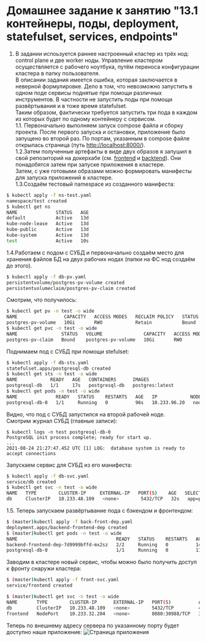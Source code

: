 # Домашнее задание к занятию "13.1 контейнеры, поды, deployment, statefulset, services, endpoints"
1. В задании испоьзуется раннее настроенный кластер из трёх нод: control plane и две worker ноды. Управление кластером осуществляется с рабочего ноутбука, путём переноса конфигурации кластера в папку пользователя.  
В описании задания имеется ошибка, которая заключается в неверной формулировке. Дело в том, что невозможно запустить в одном поде сервисы поднятые при помощи различных инструментов. В частности не запустить поды при помощи развёртывания и в тоже время statefulset.  
Таким образом, фактически требуется запустить три пода в каждом из которых будет по одному контейнеру с сервисом.  
1.1. Первоначально выполняем запуск compose файла и сборку проекта. После первого запуска и остановки, приложение было запущено во второй раз. По портам, указанным в compose файле открылась страница (путь [http://localhost:8000/](http://localhost:8000/)).  
1.2.Затем полученные артефакты в виде двух образов я запушил в свой репозиторий на докерхабе (см. [frontend](https://hub.docker.com/repository/docker/protosuv/frontend) и [backtend](https://hub.docker.com/repository/docker/protosuv/backend)). Они понадобятся затем при запуске приложения в кластере.   
Затем, с уже готовыми образами можно формировать манифесты для запуска приложений в кластере.  
1.3.Создаём тестовый namespace из созданного манифеста:
```bash
$ kubectl apply -f ns-test.yaml 
namespace/test created
$ kubectl get ns
NAME              STATUS   AGE
default           Active   13d
kube-node-lease   Active   13d
kube-public       Active   13d
kube-system       Active   13d
test              Active   10s
```
1.4.Работаем с подом с СУБД и первоначально создаём место для хранения файлов БД на двух рабочих нодах (папки на ФС нод создаём до этого). 
```bash
$ kubectl apply -f db-pv.yaml
persistentvolume/postgres-pv-volume created
persistentvolumeclaim/postgres-pv-claim created
```
Смотрим, что получилось:  
```bash
$ kubectl get pv -n test -o wide
NAME                 CAPACITY   ACCESS MODES   RECLAIM POLICY   STATUS   CLAIM                       STORAGECLASS   REASON   AGE   VOLUMEMODE
postgres-pv-volume   10Gi       RWO            Retain           Bound    default/postgres-pv-claim   manual                  56s   Filesystem
$ kubectl get pvc -n test -o wide
NAME                STATUS   VOLUME               CAPACITY   ACCESS MODES   STORAGECLASS   AGE   VOLUMEMODE
postgres-pv-claim   Bound    postgres-pv-volume   10Gi       RWO            manual         80s   Filesystem
```
Поднимаем под с СУБД при помощи stefulset:
```bash
$ kubectl apply -f db-sts.yaml
statefulset.apps/postgresql-db created
$ kubectl get sts -n test -o wide
NAME            READY   AGE   CONTAINERS      IMAGES
postgresql-db   1/1     17s   postgresql-db   postgres:latest
$ kubectl get pods -n test -o wide
NAME              READY   STATUS    RESTARTS   AGE   IP            NODE    NOMINATED NODE   READINESS GATES
postgresql-db-0   1/1     Running   0          96s   10.233.96.20   node2   <none>           <none>
```
Видно, что под с СУБД запустился на второй рабочей ноде.  
Смотрим журнал СУБД (главные записи):
```
$ kubectl logs -n test postgresql-db-0
PostgreSQL init process complete; ready for start up.
...
2021-08-24 21:27:47.452 UTC [1] LOG:  database system is ready to accept connections
```
Запускаем сервис для СУБД из его манифеста:
```bash
$ kubectl apply -f db-svc.yaml
service/db created
$ kubectl get svc -n test -o wide
NAME   TYPE        CLUSTER-IP     EXTERNAL-IP   PORT(S)    AGE   SELECTOR
db     ClusterIP   10.233.48.109   <none>        5432/TCP   32s   app=postgresql-db
```
1.5. Теперь запускаем развёртывание пода с бэкендом и фронтендом:
```bash
$ (master)kubectl apply -f back-front-dep.yaml 
deployment.apps/backend-frontend-dep created
$ (master)kubectl get pods -n test -o wide
NAME                                    READY   STATUS    RESTARTS   AGE   IP             NODE    NOMINATED NODE   READINESS GATES
backend-frontend-dep-7d9999bffd-mx2sz   2/2     Running   0          14s   10.233.96.21   node2   <none>           <none>
postgresql-db-0                         1/1     Running   0          11m   10.233.96.20   node2   <none>           <none>
```
Заводим в кластере новый сервис, чтобы можно было получить доступ к фронту снаружи кластера:
```bash
$ (master)kubectl apply -f front-svc.yaml 
service/frontend created

$ (master)kubectl get svc -n test -o wide
NAME       TYPE        CLUSTER-IP      EXTERNAL-IP   PORT(S)          AGE     SELECTOR
db         ClusterIP   10.233.48.109   <none>        5432/TCP         4m39s   app=postgresql-db
frontend   NodePort    10.233.32.204   <none>        8080:30988/TCP   3s      run=backfront
```
Теперь по внешнему адресу сервера по указанному порту будет доступно наше приложение:
![Страница приложения](https://github.com/Protosuv/kubernetes_homework/tree/master/13.1/13-kubernetes-config/kuber_13.1_1.png "Страница приложения")

